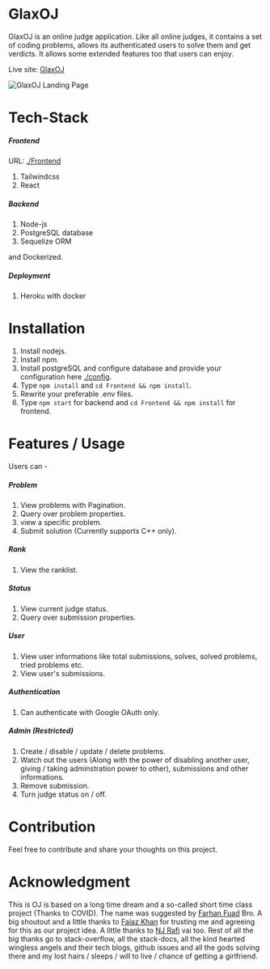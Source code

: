 # GlaxOJ
GlaxOJ is an online judge application. Like all online judges, it contains a set of coding problems, allows its authenticated users to solve them and get verdicts. It allows some extended features too that users can enjoy.

Live site: [GlaxOJ](https://glaxoj.herokuapp.com/) 

![GlaxOJ Landing Page](https://i.imgur.com/zii0mHk.png)

# Tech-Stack
##### Frontend
URL: [./Frontend](https://github.com/rahathossain690/GlaxOJ/tree/master/Frontend)
1. Tailwindcss
2. React


##### Backend
1. Node-js
2. PostgreSQL database
3. Sequelize ORM

and Dockerized.

##### Deployment
1. Heroku with docker

# Installation
1. Install nodejs.
2. Install npm.
3. Install postgreSQL and configure database and provide your configuration here [./config](https://github.com/rahathossain690/GlaxOJ/tree/master/config).
4. Type `npm install` and `cd Frontend && npm install`.
5. Rewrite your preferable .env files.
6. Type `npm start` for backend and `cd Frontend && npm install` for frontend.

# Features / Usage
Users can -
##### Problem
1. View problems with Pagination.
2. Query over problem properties.
3. view a specific problem.
4. Submit solution (Currently supports C++ only).


##### Rank
1. View the ranklist.


##### Status
1. View current judge status.
2. Query over submission properties.


##### User
1. View user informations like total submissions, solves, solved problems, tried problems etc.
2. View user's submissions.


##### Authentication
1. Can authenticate with Google OAuth only.


##### Admin (Restricted)
1. Create / disable / update / delete problems.
2. Watch out the users (Along with the power of disabling another user, giving / taking adminstration power to other), submissions and other informations.
3. Remove submission.
4. Turn judge status on / off.

# Contribution
Feel free to contribute and share your thoughts on this project.

# Acknowledgment
This is OJ is based on a long time dream and a so-called short time class project (Thanks to COVID). The name was suggested by [Farhan Fuad](https://github.com/farhanfuad35) Bro. A big shoutout and a little thanks to [Faiaz Khan](https://github.com/faiazamin) for trusting me and agreeing for this as our project idea. A little thanks to [NJ Rafi](https://github.com/njrafi) vai too. Rest of all the big thanks go to stack-overflow, all the stack-docs, all the kind hearted wingless angels and their tech blogs, github issues and all the gods solving there and my lost hairs / sleeps / will to live / chance of getting a girlfriend.
